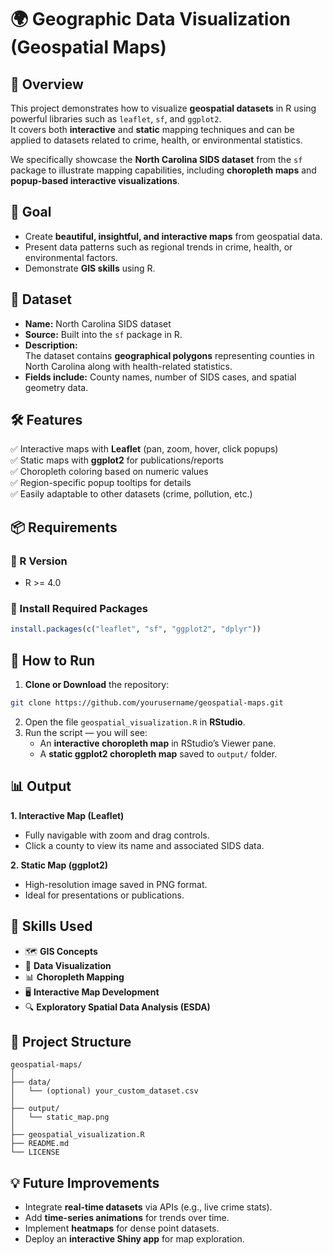 # 🌍 Geographic Data Visualization (Geospatial Maps)

## 📌 Overview
This project demonstrates how to visualize **geospatial datasets** in R using powerful libraries such as `leaflet`, `sf`, and `ggplot2`.  
It covers both **interactive** and **static** mapping techniques and can be applied to datasets related to crime, health, or environmental statistics.

We specifically showcase the **North Carolina SIDS dataset** from the `sf` package to illustrate mapping capabilities, including **choropleth maps** and **popup-based interactive visualizations**.



## 🎯 Goal
- Create **beautiful, insightful, and interactive maps** from geospatial data.
- Present data patterns such as regional trends in crime, health, or environmental factors.
- Demonstrate **GIS skills** using R.



## 📂 Dataset
- **Name:** North Carolina SIDS dataset  
- **Source:** Built into the `sf` package in R.
- **Description:**  
  The dataset contains **geographical polygons** representing counties in North Carolina along with health-related statistics.
- **Fields include:** County names, number of SIDS cases, and spatial geometry data.



## 🛠️ Features
✅ Interactive maps with **Leaflet** (pan, zoom, hover, click popups)  
✅ Static maps with **ggplot2** for publications/reports  
✅ Choropleth coloring based on numeric values  
✅ Region-specific popup tooltips for details  
✅ Easily adaptable to other datasets (crime, pollution, etc.)  



## 📦 Requirements
### 🔹 R Version
- R >= 4.0

### 🔹 Install Required Packages
```R
install.packages(c("leaflet", "sf", "ggplot2", "dplyr"))
```



## 🚀 How to Run
1. **Clone or Download** the repository:
```bash
git clone https://github.com/yourusername/geospatial-maps.git
```
2. Open the file `geospatial_visualization.R` in **RStudio**.
3. Run the script — you will see:
   - An **interactive choropleth map** in RStudio’s Viewer pane.
   - A **static ggplot2 choropleth map** saved to `output/` folder.



## 📊 Output
**1. Interactive Map (Leaflet)**  
- Fully navigable with zoom and drag controls.  
- Click a county to view its name and associated SIDS data.  

**2. Static Map (ggplot2)**  
- High-resolution image saved in PNG format.  
- Ideal for presentations or publications.



## 📌 Skills Used
- 🗺️ **GIS Concepts**
- 🎨 **Data Visualization**
- 📊 **Choropleth Mapping**
- 🖥️ **Interactive Map Development**
- 🔍 **Exploratory Spatial Data Analysis (ESDA)**



## 📂 Project Structure
```
geospatial-maps/
│
├── data/
│   └── (optional) your_custom_dataset.csv
│
├── output/
│   └── static_map.png
│
├── geospatial_visualization.R
├── README.md
└── LICENSE
```



## 💡 Future Improvements
- Integrate **real-time datasets** via APIs (e.g., live crime stats).
- Add **time-series animations** for trends over time.
- Implement **heatmaps** for dense point datasets.
- Deploy an **interactive Shiny app** for map exploration.

